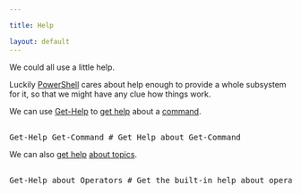 ```yaml
---

title: Help

layout: default
---
```


We could all use a little help.

Luckily [PowerShell](/PowerShell) cares about help enough to provide a whole subsystem for it,
so that we might have any clue how things work.

We can use [Get-Help](/PowerShell/Commands/Get-Help) to [get help](/PowerShell/Commands/Get-Help) about a [command](/PowerShell/Commands).

<pre><br/><span class='Warning'>Get-Help</span>&nbsp;<span class='Verbose'>Get-Command</span>&nbsp;<span class='Success'># Get Help about Get-Command</span><br/></pre>

We can also [get help](/PowerShell/Commands/Get-Help) [about topics](/PowerShell/Help/About-Topics).

<pre><br/><span class='Warning'>Get-Help</span>&nbsp;<span class='Verbose'>about_Operators</span>&nbsp;<span class='Success'># Get the built-in help about operators.</span><br/></pre>
